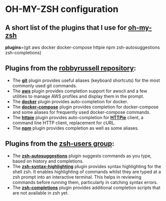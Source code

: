 # OH-MY-ZSH configuration

## A short list of the plugins that I use for [**oh-my-zsh**](https://github.com/robbyrussell/oh-my-zsh)

**plugins**=(git aws docker docker-compose httpie npm zsh-autosuggestions zsh-completions)

## Plugins from the [**robbyrussell repository**](https://github.com/robbyrussell/oh-my-zsh):

- The [**git**](https://github.com/robbyrussell/oh-my-zsh/blob/master/plugins/git/README.md) plugin provides useful aliases (keyboard shortcuts) for the most commonly used git commands.
- The [**aws**](https://github.com/robbyrussell/oh-my-zsh/blob/master/plugins/aws/README.md) plugin provides completion support for awscli and a few utilities to manage AWS profiles and display them in the prompt.
- The [**docker**](https://github.com/robbyrussell/oh-my-zsh/blob/master/plugins/docker/README.md) plugin provides auto-completion for docker.
- The [**docker-compose**](https://github.com/robbyrussell/oh-my-zsh/blob/master/plugins/docker-compose/README.md) plugin provides completion for docker-compose and some aliases for frequently used docker-compose commands.
- The [**httpie**](https://github.com/robbyrussell/oh-my-zsh/blob/master/plugins/httpie/README.md) plugin provides auto-completion for [**HTTPie**](https://httpie.org/) client, a command line HTTP client, replacement for cURL.
- The [**npm**](https://github.com/robbyrussell/oh-my-zsh/blob/master/plugins/npm/README.md) plugin provides completion as well as some aliases.

## Plugins from the [**zsh-users group**](https://github.com/zsh-users):

- The [**zsh-autosuggestions**](https://github.com/zsh-users/zsh-autosuggestions/blob/master/INSTALL.md) plugin suggests commands as you type, based on history and completions.
- The [**zsh-syntax-highlighting**](https://github.com/zsh-users/zsh-syntax-highlighting/blob/master/INSTALL.md) plugin provides syntax highlighting for the shell zsh. It enables highlighting of commands whilst they are typed at a zsh prompt into an interactive terminal. This helps in reviewing commands before running them, particularly in catching syntax errors.
- The [**zsh-completions**](https://github.com/zsh-users/zsh-completions) plugin provides additional completion scripts that are not available in zsh yet.
